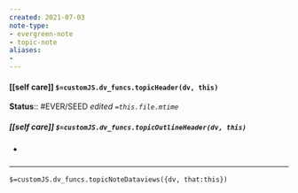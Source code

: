 ```yaml
---
created: 2021-07-03
note-type: 
- evergreen-note
- topic-note
aliases:
- 
---
```

 
#### [[self care]] `$=customJS.dv_funcs.topicHeader(dv, this)`

 

**Status**::  #EVER/SEED
*edited `=this.file.mtime`*

##### [[self care]] `$=customJS.dv_funcs.topicOutlineHeader(dv, this)`

- 


### <hr class="dataviews"/>
`$=customJS.dv_funcs.topicNoteDataviews({dv, that:this})`